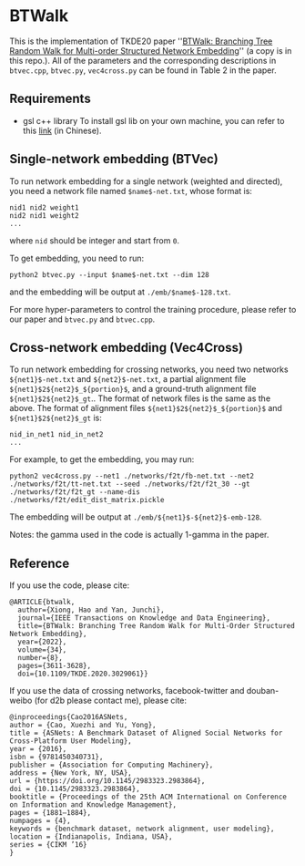 # BTWalk
This is the implementation of TKDE20 paper ''[BTWalk: Branching Tree Random Walk for Multi-order Structured Network Embedding](https://doi.org/10.1109/TKDE.2020.3029061)'' (a copy is in this repo.). All of the parameters and the corresponding descriptions in `btvec.cpp`, `btvec.py`, `vec4cross.py` can be found in Table 2 in the paper.

## Requirements
- gsl c++ library
To install gsl lib on your own machine, you can refer to this [link](https://blog.csdn.net/u012248802/article/details/80655902) (in Chinese).

## Single-network embedding (BTVec)
To run network embedding for a single network (weighted and directed), you need a network file named `$name$-net.txt`, whose format is:
```
nid1 nid2 weight1
nid2 nid1 weight2
...
```
where `nid` should be integer and start from `0`.

To get embedding, you need to run:
```
python2 btvec.py --input $name$-net.txt --dim 128
```
and the embedding will be output at `./emb/$name$-128.txt`. 

For more hyper-parameters to control the training procedure, please refer to our paper and `btvec.py` and `btvec.cpp`.

## Cross-network embedding (Vec4Cross)
To run network embedding for crossing networks, you need two networks `${net1}$-net.txt` and `${net2}$-net.txt`, a partial alignment file `${net1}$2${net2}$_${portion}$`, and a ground-truth alignment file `${net1}$2${net2}$_gt`.. The format of network files is the same as the above. The format of alignment files `${net1}$2${net2}$_${portion}$` and `${net1}$2${net2}$_gt` is:
```
nid_in_net1 nid_in_net2
...
```

For example, to get the embedding, you may run:
```
python2 vec4cross.py --net1 ./networks/f2t/fb-net.txt --net2 ./networks/f2t/tt-net.txt --seed ./networks/f2t/f2t_30 --gt ./networks/f2t/f2t_gt --name-dis ./networks/f2t/edit_dist_matrix.pickle
```

The embedding will be output at `./emb/${net1}$-${net2}$-emb-128`.

Notes: the gamma used in the code is actually 1-gamma in the paper.

## Reference
If you use the code, please cite:
```
@ARTICLE{btwalk,
  author={Xiong, Hao and Yan, Junchi},
  journal={IEEE Transactions on Knowledge and Data Engineering}, 
  title={BTWalk: Branching Tree Random Walk for Multi-Order Structured Network Embedding}, 
  year={2022},
  volume={34},
  number={8},
  pages={3611-3628},
  doi={10.1109/TKDE.2020.3029061}}
```

If you use the data of crossing networks, facebook-twitter and douban-weibo (for d2b please contact me), please cite:
```
@inproceedings{Cao2016ASNets,
author = {Cao, Xuezhi and Yu, Yong},
title = {ASNets: A Benchmark Dataset of Aligned Social Networks for Cross-Platform User Modeling},
year = {2016},
isbn = {9781450340731},
publisher = {Association for Computing Machinery},
address = {New York, NY, USA},
url = {https://doi.org/10.1145/2983323.2983864},
doi = {10.1145/2983323.2983864},
booktitle = {Proceedings of the 25th ACM International on Conference on Information and Knowledge Management},
pages = {1881–1884},
numpages = {4},
keywords = {benchmark dataset, network alignment, user modeling},
location = {Indianapolis, Indiana, USA},
series = {CIKM ’16}
}
```
